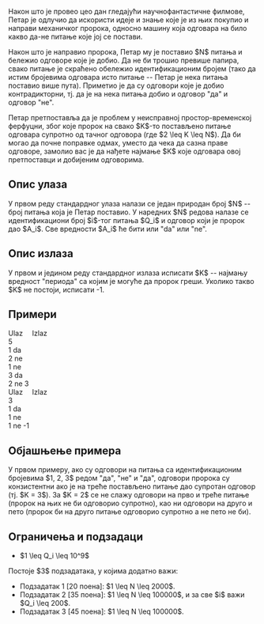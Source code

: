 Након што је провео цео дан гледајући научнофантастичне филмове, Петар
је одлучио да искористи идеје и знање које је из њих покупио и направи
механичког пророка, односно машину која одговара на било какво да-не
питање које јој се постави.

Након што је направио пророка, Петар му је поставио \$N\$ питања и
бележио одговоре које је добио. Да не би трошио превише папира, свако
питање је скраћено обележио идентификационим бројем (тако да истим
бројевима одговара исто питање -- Петар је нека питања поставио више
пута). Приметио је да су одговори које је добио контрадикторни, тј.
да је на нека питања добио и одговор "да" и одговор "не".

Петар претпоставља да је проблем у неисправној простор-временској
ферфуцни, због које пророк на свако \$K\$-то постављено питање одговара супротно од
тачног одговора (где \$2 \leq K \leq N\$). Да би могао да почне поправке
одмах, уместо да чека да сазна праве одговоре, замолио вас је да
нађете најмање \$K\$ које одговара овој претпоставци и добијеним
одговорима.

## Опис улаза
У првом реду стандардног улаза налази се један природан број \$N\$ --
број питања која је Петар поставио. У наредних \$N\$ редова налазе се
идентификациони број \$i\$-тог питања \$Q_i\$ и одговор који је пророк дао
\$A_i\$. Све вредности \$A_i\$ ће бити или "da" или "ne".

## Опис излаза
У првом и једином реду стандардног излаза исписати \$K\$ -- најмању
вредност "периода" са којим је могуће да пророк греши. Уколико такво
\$K\$ не постоји, исписати -1.

## Примери
<div class="col-md-12">
    <div class="panel panel-default">
        <div class="panel-heading">
            <span class="pull-left" style="width: 48%;">Ulaz</span>
            <span style="padding-left: 15px;">Izlaz</span>
        </div>
        <div class="panel-body">
            <span class="pull-left exampleinput">
            	5<br/>
				1 da<br/>
				2 ne<br/>
				1 ne<br/>
				3 da<br/>
				2 ne
            </span>
            <span class="exampleoutput">
                3
            </span>
        </div>
    </div>
</div>

<div class="col-md-12">
    <div class="panel panel-default">
        <div class="panel-heading">
            <span class="pull-left" style="width: 48%;">Ulaz</span>
            <span style="padding-left: 15px;">Izlaz</span>
        </div>
        <div class="panel-body">
            <span class="pull-left exampleinput">
            	3<br/>
				1 da<br/>
				1 ne<br/>
				1 ne
            </span>
            <span class="exampleoutput">
                -1
            </span>
        </div>
    </div>
</div>

## Објашњење примера
У првом примеру, ако су одговори на питања са идентификационим бројевима \$1, 2, 3\$ редом "да", "не"
и "да", одговори пророка су конзистентни ако је на треће постављено питање дао
супротан одговор (тј. \$K = 3\$). За \$K = 2\$ се не слажу одговори на прво
и треће питање (пророк на њих не би одговорио супротно), као ни одговори на друго и пето
(пророк би на друго питање одговорио супротно а не пето не би).

## Ограничења и подзадаци
* \$1 \leq Q_i \leq 10^9\$

Постоје \$3\$ подзадатака, у којима додатно важи:

* Подзадатак 1 [20 поенa]: \$1 \leq N \leq 2000\$.
* Подзадатак 2 [35 поена]: \$1 \leq N \leq 100000\$, и
  за све \$i\$ важи \$Q_i \leq 200\$.
* Подзадатак 3 [45 поена]: \$1 \leq N \leq 100000\$.
